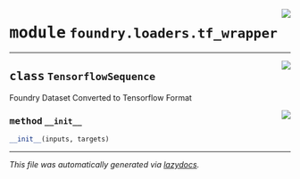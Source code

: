 <!-- markdownlint-disable -->

<a href="https://github.com/MLMI2-CSSI/foundry/tree/main/foundry/loaders/tf_wrapper.py#L0"><img align="right" style="float:right;" src="https://img.shields.io/badge/-source-cccccc?style=flat-square"></a>

# <kbd>module</kbd> `foundry.loaders.tf_wrapper`






---

<a href="https://github.com/MLMI2-CSSI/foundry/tree/main/foundry/loaders/tf_wrapper.py#L5"><img align="right" style="float:right;" src="https://img.shields.io/badge/-source-cccccc?style=flat-square"></a>

## <kbd>class</kbd> `TensorflowSequence`
Foundry Dataset Converted to Tensorflow Format 

<a href="https://github.com/MLMI2-CSSI/foundry/tree/main/foundry/loaders/tf_wrapper.py#L8"><img align="right" style="float:right;" src="https://img.shields.io/badge/-source-cccccc?style=flat-square"></a>

### <kbd>method</kbd> `__init__`

```python
__init__(inputs, targets)
```











---

_This file was automatically generated via [lazydocs](https://github.com/ml-tooling/lazydocs)._
